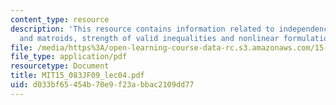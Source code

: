 ```yaml
---
content_type: resource
description: 'This resource contains information related to independence set systems
  and matroids, strength of valid inequalities and nonlinear formulations. '
file: /media/https%3A/open-learning-course-data-rc.s3.amazonaws.com/15-083j-integer-programming-and-combinatorial-optimization-fall-2009/d033bf65454b70e9f23abbac2109dd77_MIT15_083JF09_lec04.pdf
file_type: application/pdf
resourcetype: Document
title: MIT15_083JF09_lec04.pdf
uid: d033bf65-454b-70e9-f23a-bbac2109dd77
---
```

